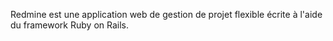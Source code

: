 Redmine est une application web de gestion de projet flexible écrite à l'aide du framework Ruby on Rails.
